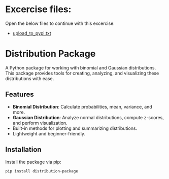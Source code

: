 # Excercise files: 

Open the below files to continue with this excercise: 

- [upload_to_pypi.txt](../data/1_instruction_files/upload_to_pypi.txt)

# Distribution Package

A Python package for working with binomial and Gaussian distributions. This package provides tools for creating, analyzing, and visualizing these distributions with ease.

## Features

- **Binomial Distribution**: Calculate probabilities, mean, variance, and more.
- **Gaussian Distribution**: Analyze normal distributions, compute z-scores, and perform visualization.
- Built-in methods for plotting and summarizing distributions.
- Lightweight and beginner-friendly.

## Installation

Install the package via pip:

```bash
pip install distribution-package
